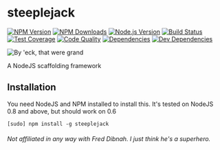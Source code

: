 # steeplejack   

[![NPM Version][npm-image]][npm-url]
[![NPM Downloads][downloads-image]][downloads-url]
[![Node.js Version][node-version-image]][node-version-url]
[![Build Status][travis-image]][travis-url]
[![Test Coverage][coveralls-image]][coveralls-url]
[![Code Quality][quality-image]][quality-url]
[![Dependencies][dependencies-image]][dependencies-url]
[![Dev Dependencies][dev-dependencies-image]][dev-dependencies-url]

![By 'eck, that were grand](https://github.com/slash-dev-slash-null/steeplejack/raw/master/steeplejack-small.png)

A NodeJS scaffolding framework

## Installation

You need NodeJS and NPM installed to install this.  It's tested on NodeJS 0.8 and above, but should work on 0.6

    [sudo] npm install -g steeplejack

###### Not affiliated in any way with Fred Dibnah. I just think he's a superhero.


[npm-image]: https://img.shields.io/npm/v/steeplejack.svg?style=flat
[downloads-image]: https://img.shields.io/npm/dm/steeplejack.svg?style=flat
[node-version-image]: https://img.shields.io/badge/node.js-%3E%3D_0.8-brightgreen.svg?style=flat
[travis-image]: https://img.shields.io/travis/slash-dev-slash-null/steeplejack.svg?style=flat
[coveralls-image]: https://img.shields.io/coveralls/slash-dev-slash-null/steeplejack.svg?style=flat
[quality-image]: http://img.shields.io/codeclimate/github/slash-dev-slash-null/steeplejack.svg?style=flat
[dependencies-image]: http://img.shields.io/david/slash-dev-slash-null/steeplejack.svg?style=flat
[dev-dependencies-image]: http://img.shields.io/david/dev/slash-dev-slash-null/steeplejack.svg?style=flat

[npm-url]: https://npmjs.org/package/steeplejack
[node-version-url]: http://nodejs.org/download/
[travis-url]: https://travis-ci.org/slash-dev-slash-null/steeplejack 
[downloads-url]: https://npmjs.org/package/steeplejack
[coveralls-url]: https://coveralls.io/r/slash-dev-slash-null/steeplejack
[quality-url]: https://codeclimate.com/github/slash-dev-slash-null/steeplejack
[dependencies-url]: https://david-dm.org/slash-dev-slash-null/steeplejack
[dev-dependencies-url]: https://david-dm.org/slash-dev-slash-null/steeplejack#info=devDependencies&view=table
